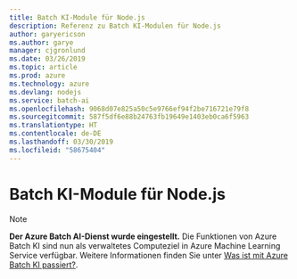 ```yaml
---
title: Batch KI-Module für Node.js
description: Referenz zu Batch KI-Modulen für Node.js
author: garyericson
ms.author: garye
manager: cjgronlund
ms.date: 03/26/2019
ms.topic: article
ms.prod: azure
ms.technology: azure
ms.devlang: nodejs
ms.service: batch-ai
ms.openlocfilehash: 9068d07e825a50c5e9766ef94f2be716721e79f8
ms.sourcegitcommit: 587f5df6e88b24763fb19649e1403eb0ca6f5963
ms.translationtype: HT
ms.contentlocale: de-DE
ms.lasthandoff: 03/30/2019
ms.locfileid: "58675404"
---
```

# <a name="batch-ai-modules-for-nodejs"></a>Batch KI-Module für Node.js

>[!NOTE]
>**Der Azure Batch AI-Dienst wurde eingestellt.** Die Funktionen von Azure Batch KI sind nun als verwaltetes Computeziel in Azure Machine Learning Service verfügbar. Weitere Informationen finden Sie unter [Was ist mit Azure Batch KI passiert?](https://aka.ms/batchai-retirement).
